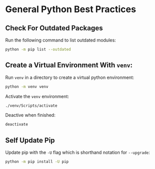 # General Python Best Practices

## Check For Outdated Packages

Run the following command to list outdated modules:
```bash
python -m pip list --outdated
```

## Create a Virtual Environment With `venv`:

Run `venv` in a directory to create a virtual python environment:
```bash
python -m venv venv
```

Activate the `venv` environment:
```bash
./venv/Scripts/activate
```

Deactive when finished:
```bash
deactivate
```

## Self Update Pip

Update pip with the `-U` flag which is shorthand notation for `--upgrade`:
```bash
python -m pip install -U pip
```
